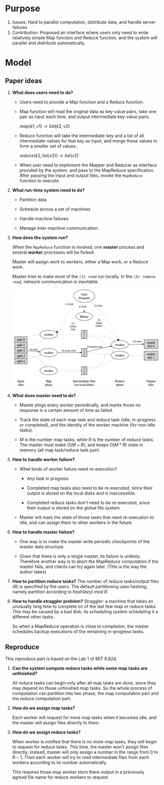 # Purpose

1. Issues: Hard to parallel computation, distribute data, and handle server failures
2. Contribution: Proposed an interface where users only need to write relatively simple Map function and Reduce function, and the system will parallel and distribute automatically. 

# Model

## Paper ideas

1. **What does users need to do?**
   - Users need to provide a Map function and a Reduce function. 

   - Map function will read the original data as key-value pairs, take one pair as input each time, and output intermediate key-value pairs. 
     
     $map(k1,v1)\rightarrow list(k2,v2)$
     
   - Reduce function will take the intermediate-key and a list of all intermediate-values for that key as input, and merge these values to form a smaller set of values. 
     
     $reduce(k2,list(v2))\rightarrow list(v2)$
     
   - When user need to implement the Mapper and Reducer as interface provided by the system, and pass to the MapReduce specification. After passing the input and output files, invoke the ``MapReduce`` function to execute. 

2. **What run-time system need to do?**
   - Partition data

   - Schedule across a set of machines

   - Handle machine failures

   - Manage inter-machine communication. 

3. **How does the system run?** 
   
   When the ``MapReduce`` function is invoked, one **master** process and several **worker** processes will be forked. 
   
   Master will assign work to workers, either a Map work, or a Reduce work. 
   
   Master tries to make most of the ``(3) read`` run locally. In the ``(5) remote read``, network communication is inevitable. 
   
   <img src="imgs/MapReduce01.png" style="zoom: 50%;" />
4. **What does master need to do?**
   - Master pings every worker periodically, and marks those no response in a certain amount of time as failed. 

   - Track the state of each map task and reduce task (idle, in-progress or completed), and the identity of the worker machine (for non-idle tasks). 

   - $M$ is the number map tasks, while $R$ is the number of reduce tasks. The master must make $O(M+R)$, and keeps $O(M*R)$ state in memory (all map task/reduce task pair). 

5. **How to handle worker failure?**
   - What kinds of worker failure need re-execution? 

     - Any task in progress
     
     - Completed map tasks also need to be re-executed, since their output is stored on the local disks and is inaccessible. 
     
     - Completed reduce tasks don't need to be re-executed, since their output is stored on the global file system. 
     
   - Master will mark the state of those tasks that need re-execution to idle, and can assign them to other workers in the future. 
6. **How to handle master failure?**
   - One way is to make the master write periodic checkpoints of the master data structure. 

   - Given that there is only a single master, its failure is unlikely. Therefore another way is to abort the MapReduce computation if the master fails, and clients can try again later. (This is the way the author takes)
7. **How to partition reduce tasks?**
   The number of reduce tasks/output files ($R$) is specified by the users. The default partitioning uses hashing, namely partition according to $hash(key)\ mod\ R$. 
8. **How to handle straggler problem?**
   Straggler: a machine that takes an unusually long time to complete on of the last few map or reduce tasks. This may be caused by a bad disk, its scheduling system scheduling it a different other tasks. 
   
   So when a MapReduce operation is close to completion, the master schedules backup executions of the remaining in-progress tasks. 

## Reproduce

This reproduce part is based on the Lab 1 of MIT 6.824. 

1. **Can the system compute reduce tasks while some map tasks are unfinished?**

   All reduce tasks can begin only after all map tasks are done, since they may depend on those unfinished map tasks. So the whole process of computation can partition into two phase, the map computation part and the reduce computation part. 

2. **How do we assign map tasks?**

   Each worker will request for more map tasks when it becomes idle, and the master will assign files directly to them. 

3. **How do we assign reduce tasks?**

   When worker is notified that there is no more map tasks, they will begin to request for reduce tasks. This time, the master won't assign files directly, instead, master will only assign a number in the range from $0$ to $R-1$. Then each worker will try to read intermediate files from each workers according to its number automatically. 

   This requires those map worker store there output in a previously agreed file name for reduce workers to request. 
